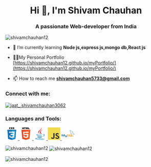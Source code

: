 <h1 align="center">Hi 👋, I'm Shivam Chauhan</h1>
<h3 align="center">A passionate Web-developer from India</h3>

<p align="left"> <img src="https://komarev.com/ghpvc/?username=shivamchauhan12&label=Profile%20views&color=0e75b6&style=flat" alt="shivamchauhan12" /> </p>

- 🌱 I’m currently learning **Node js,express js,mongo db,React js**

- 👨‍💻My Personal Portfolio [https://shivamchauhan12.github.io/myPortfolio/](https://shivamchauhan12.github.io/myPortfolio/)

- 📫 How to reach me **shivamchauhan5733@gmail.com**

<h3 align="left">Connect with me:</h3>
<p align="left">
<a href="https://instagram.com/jaat_.shivamchauhan3062" target="blank"><img align="center" src="https://raw.githubusercontent.com/rahuldkjain/github-profile-readme-generator/master/src/images/icons/Social/instagram.svg" alt="jaat_.shivamchauhan3062" height="30" width="40" /></a>
</p>

<h3 align="left">Languages and Tools:</h3>
<p align="left"> <a href="https://www.w3schools.com/css/" target="_blank" rel="noreferrer">  <img src="https://raw.githubusercontent.com/devicons/devicon/master/icons/css3/css3-original-wordmark.svg" alt="css3" width="40" height="40"/> </a> <a href="https://www.w3.org/html/" target="_blank" rel="noreferrer"> <img src="https://raw.githubusercontent.com/devicons/devicon/master/icons/html5/html5-original-wordmark.svg" alt="html5" width="40" height="40"/> </a> <a href="https://www.java.com" target="_blank" rel="noreferrer"> <img src="https://raw.githubusercontent.com/devicons/devicon/master/icons/java/java-original.svg" alt="java" width="40" height="40"/> </a> <a href="https://developer.mozilla.org/en-US/docs/Web/JavaScript" target="_blank" rel="noreferrer"> <img src="https://raw.githubusercontent.com/devicons/devicon/master/icons/javascript/javascript-original.svg" alt="javascript" width="40" height="40"/> </a> <a href="https://www.mysql.com/" target="_blank" rel="noreferrer"> <img src="https://raw.githubusercontent.com/devicons/devicon/master/icons/mysql/mysql-original-wordmark.svg" alt="mysql" width="40" height="40"/> </a> </a> 
</p>

<p><img align="left" src="https://github-readme-stats.vercel.app/api/top-langs?username=shivamchauhan12&show_icons=true&locale=en&layout=compact" alt="shivamchauhan12" /></p>

<p>&nbsp;<img align="center" src="https://github-readme-stats.vercel.app/api?username=shivamchauhan12&show_icons=true&locale=en" alt="shivamchauhan12" /></p>

<p><img align="center" src="https://github-readme-streak-stats.herokuapp.com/?user=shivamchauhan12&" alt="shivamchauhan12" /></p>





